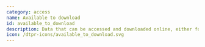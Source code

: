 ```yaml
---
category: access
name: Available to download
id: available_to_download
description: Data that can be accessed and downloaded online, either for free or for a fee
icon: /dtpr-icons/available_to_download.svg
---
```

